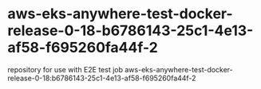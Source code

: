 # aws-eks-anywhere-test-docker-release-0-18-b6786143-25c1-4e13-af58-f695260fa44f-2
repository for use with E2E test job aws-eks-anywhere-test-docker-release-0-18:b6786143-25c1-4e13-af58-f695260fa44f-2
